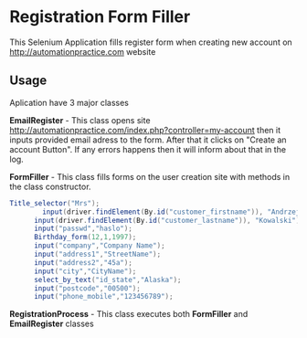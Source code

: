 # Registration Form Filler
This Selenium Application fills register form when creating new account on http://automationpractice.com website 



## Usage
Aplication have 3 major classes

**EmailRegister** - This class opens site http://automationpractice.com/index.php?controller=my-account then it inputs provided email adress to the form. After that it clicks on "Create an account Button". If any errors happens then it will inform about that in the log.

**FormFiller** - This class fills forms on the user creation site with methods in the class constructor. 



```java
Title_selector("Mrs");
        input(driver.findElement(By.id("customer_firstname")), "Andrzej");
      input(driver.findElement(By.id("customer_lastname")), "Kowalski");
      input("passwd","haslo");
      Birthday_form(12,1,1997);
      input("company","Company Name");
      input("address1","StreetName");
      input("address2","45a");
      input("city","CityName");
      select_by_text("id_state","Alaska");
      input("postcode","00500");
      input("phone_mobile","123456789");
```
**RegistrationProcess** - This class executes both **FormFiller** and **EmailRegister** classes
